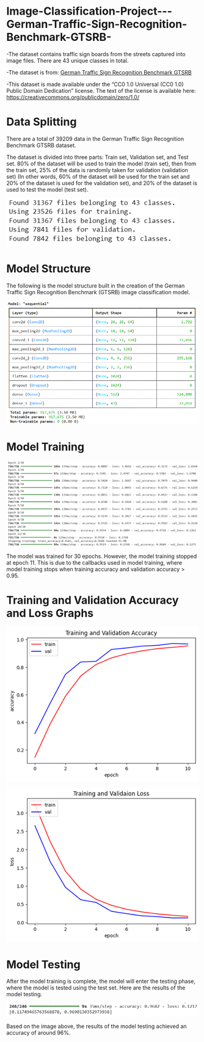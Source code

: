 # Image-Classification-Project---German-Traffic-Sign-Recognition-Benchmark-GTSRB-

-The dataset contains traffic sign boards from the streets captured into image files. There are 43 unique classes in total.

-The dataset is from: [German Traffic Sign Recognition Benchmark GTSRB](https://sid.erda.dk/public/archives/daaeac0d7ce1152aea9b61d9f1e19370/published-archive.html)

-This dataset is made available under the “CC0 1.0 Universal (CC0 1.0) Public Domain Dedication” license. The text of the license is available here: https://creativecommons.org/publicdomain/zero/1.0/

# Data Splitting
There are a total of 39209 data in the German Traffic Sign Recognition Benchmark GTSRB dataset. 

The dataset is divided into three parts: Train set, Validation set, and Test set. 80% of the dataset will be used to train the model (train set), then from the train set, 25% of the data is randomly taken for validation (validation set) (In other words, 60% of the dataset will be used for the train set and 20% of the dataset is used for the validation set), and 20% of the dataset is used to test the model (test set).

![Data Splitting](https://github.com/Raffa-R/Image-Classification-Project---German-Traffic-Sign-Recognition-Benchmark-GTSRB-/blob/main/assets/Data%20Splitting.PNG)

# Model Structure
The following is the model structure built in the creation of the German Traffic Sign Recognition Benchmark (GTSRB) image classification model.

![Model Structure](https://github.com/Raffa-R/Image-Classification-Project---German-Traffic-Sign-Recognition-Benchmark-GTSRB-/blob/main/assets/Model%20Structure.PNG)

# Model Training
![Model Training](https://github.com/Raffa-R/Image-Classification-Project---German-Traffic-Sign-Recognition-Benchmark-GTSRB-/blob/main/assets/Model%20Training.PNG)

The model was trained for 30 epochs. However, the model training stopped at epoch 11. This is due to the callbacks used in model training, where model training stops when training accuracy and validation accuracy > 0.95. 

# Training and Validation Accuracy and Loss Graphs
![Training and validation acc](https://github.com/Raffa-R/Image-Classification-Project---German-Traffic-Sign-Recognition-Benchmark-GTSRB-/blob/main/assets/Training%20and%20validation%20acc.png)

![Training and validation loss](https://github.com/Raffa-R/Image-Classification-Project---German-Traffic-Sign-Recognition-Benchmark-GTSRB-/blob/main/assets/Training%20and%20validation%20loss.png)

# Model Testing
After the model training is complete, the model will enter the testing phase, where the model is tested using the test set. Here are the results of the model testing.

![Model Testing](https://github.com/Raffa-R/Image-Classification-Project---German-Traffic-Sign-Recognition-Benchmark-GTSRB-/blob/main/assets/Model%20Testing.PNG)

Based on the image above, the results of the model testing achieved an accuracy of around 96%.
